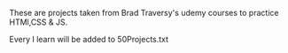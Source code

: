 These are projects taken from Brad Traversy's udemy courses to practice HTMl,CSS & JS.

Every I learn will be added to 50Projects.txt
